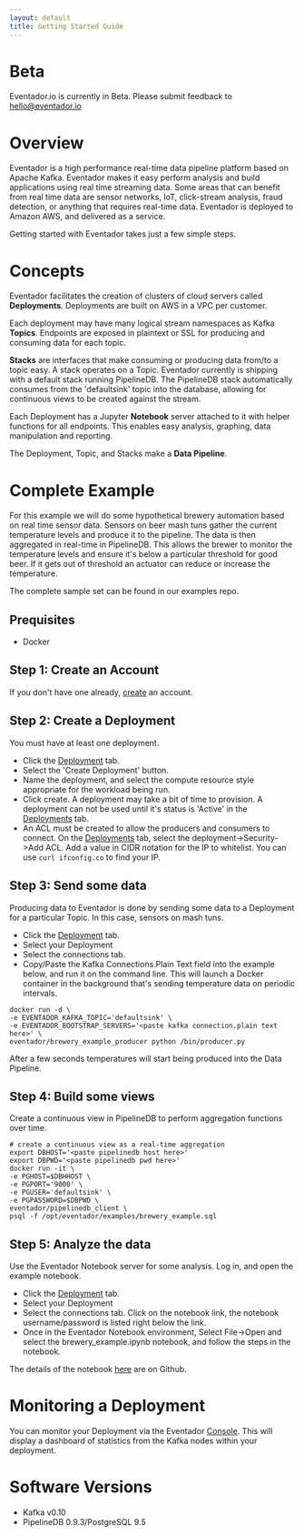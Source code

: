 ```yaml
---
layout: default
title: Getting Started Guide
---
```


# Beta

Eventador.io is currently in Beta. Please submit feedback to [hello@eventador.io](mailto:hello@eventador.io)

# Overview

Eventador is a high performance real-time data pipeline platform based on Apache Kafka. Eventador makes it easy perform analysis and build applications using real time streaming data. Some areas that can benefit from real time data are sensor networks, IoT, click-stream analysis, fraud detection, or anything that requires real-time data. Eventador is deployed to Amazon AWS, and delivered as a service.

Getting started with Eventador takes just a few simple steps.

# Concepts

Eventador facilitates the creation of clusters of cloud servers called **Deployments**. Deployments are built on AWS in a VPC per customer.

Each deployment may have many logical stream namespaces as Kafka **Topics**. Endpoints are exposed in plaintext or SSL for producing and consuming data for each topic.

**Stacks** are interfaces that make consuming or producing data from/to a topic easy. A stack operates on a Topic. Eventador currently is shipping with a default stack running PipelineDB. The PipelineDB stack automatically consumes from the 'defaultsink' topic into the database, allowing for continuous views to be created against the stream.

Each Deployment has a Jupyter **Notebook** server attached to it with helper functions for all endpoints. This enables easy analysis, graphing, data manipulation and reporting.

The Deployment, Topic, and Stacks make a **Data Pipeline**.

# Complete Example

For this example we will do some hypothetical brewery automation based on real time sensor data. Sensors on beer mash tuns gather the current temperature levels and produce it to the pipeline. The data is then aggregated in real-time in PipelineDB. This allows the brewer to monitor the temperature levels and ensure it's below a particular threshold for good beer. If it gets out of threshold an actuator can reduce or increase the temperature.

The complete sample set can be found in our examples repo.

## Prequisites

- Docker

## Step 1: Create an Account

If you don't have one already, [create](http://console.eventador.io/register) an account.

## Step 2: Create a Deployment

You must have at least one deployment.

- Click the [Deployment](http://console.eventador.io/deployments) tab.
- Select the 'Create Deployment' button.
- Name the deployment, and select the compute resource style appropriate for the workload being run.
- Click create. A deployment may take a bit of time to provision. A deployment can not be used until it's status is 'Active' in the [Deployments](http://console.eventador.io/deployments) tab.
- An ACL must be created to allow the producers and consumers to connect. On the [Deployments](http://console.eventador.io/deployments) tab, select the deployment->Security->Add ACL. Add a value in CIDR notation for the IP to whitelist. You can use ```curl ifconfig.co``` to find your IP.

## Step 3: Send some data

Producing data to Eventador is done by sending some data to a Deployment for a particular Topic. In this case, sensors on mash tuns.

- Click the [Deployment](http://console.eventador.io/deployments) tab.
- Select your Deployment
- Select the connections tab.
- Copy/Paste the Kafka Connections.Plain Text field into the example below, and run it on the command line. This will launch a Docker container in the background that's sending temperature data on periodic intervals.

```
docker run -d \
-e EVENTADOR_KAFKA_TOPIC='defaultsink' \
-e EVENTADOR_BOOTSTRAP_SERVERS='<paste kafka connection.plain text here>' \
eventador/brewery_example_producer python /bin/producer.py
```

After a few seconds temperatures will start being produced into the Data Pipeline.

## Step 4: Build some views

Create a continuous view in PipelineDB to perform aggregation functions over time.

```
# create a continuous view as a real-time aggregation
export DBHOST='<paste pipelinedb host here>'
export DBPWD='<paste pipelinedb pwd here>'
docker run -it \
-e PGHOST=$DBHHOST \
-e PGPORT='9000' \
-e PGUSER='defaultsink' \
-e PGPASSWORD=$DBPWD \
eventador/pipelinedb_client \
psql -f /opt/eventador/examples/brewery_example.sql
```

## Step 5: Analyze the data

 Use the Eventador Notebook server for some analysis. Log in, and open the example notebook.

 - Click the [Deployment](http://console.eventador.io/deployments) tab.
 - Select your Deployment
 - Select the connections tab. Click on the notebook link, the notebook username/password is listed right below the link.
- Once in the Eventador Notebook environment, Select File->Open and select the brewery_example.ipynb notebook, and follow the steps in the notebook.

The details of the notebook [here](https://github.com/Eventador/examples/blob/master/notebooks/Brewery%2BExample.ipynb) are on Github.

# Monitoring a Deployment

You can monitor your Deployment via the Eventador [Console](http://console.eventador.io/). This will display a dashboard of statistics from the Kafka nodes within your deployment.

# Software Versions
- Kafka v0.10
- PipelineDB 0.9.3/PostgreSQL 9.5
